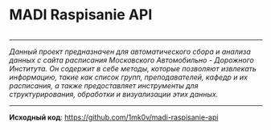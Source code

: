 # MADI Raspisanie API

<img href='/home/danila/GIT-Projects/MADI-Projects/MADI-Raspisanie-API/docs/docs/images/madilogo.png'>

---

<i>Данный проект предназначен для автоматического сбора и анализа данных с сайта расписания Московского Автомобильно - Дорожного Института. Он содержит в себе методы, которые позволяют извлекать информацию, такие как список групп, преподавателей, кафедр и их расписания, а также предоставляет инструменты для структурирования, обработки и визуализации этих данных.</i>

---

**Исходный код**: <a>https://github.com/1mk0v/madi-raspisanie-api</a>
